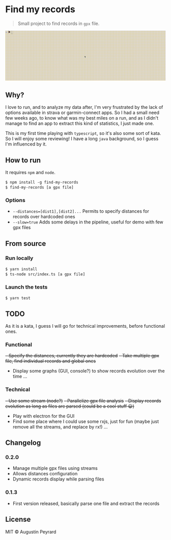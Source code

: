 # Find my records

> Small project to find records in `gpx` file.

<img src="screenshot.gif" width="800">

## Why?
I love to run, and to analyze my data after,
I'm very frustrated by the lack of options available in strava or garmin-connect apps.
So I had a small need few weeks ago, to know what was my best miles on a run, and as
I didn't manage to find an app to extract this kind of statistics, I just made one.

This is my first time playing with `typescript`, so it's also some sort of kata.
So I will enjoy some reviewing! I have a long `java` background, so I guess I'm influenced by it. 

## How to run
It requires `npm` and `node`.
```
$ npm install -g find-my-records
$ find-my-records [a gpx file]
```

### Options
- `--distances=[dist1],[dist2]...` Permits to specify distances for records over hardcoded ones
- `--slow=true` Adds some delays in the pipeline, useful for demo with few gpx files

## From source

### Run locally
```
$ yarn install
$ ts-node src/index.ts [a gpx file]
```

### Launch the tests
```
$ yarn test
```

## TODO

As it is a kata, I guess I will go for technical improvements, before functional ones.

### Functional
~~- Specify the distances, currently they are hardcoded~~
~~- Take multiple gpx file, find individual records and global ones~~
- Display some graphs (GUI, console?) to show records evolution over the time
...

### Technical
~~- Use some stream (node?)~~
~~- Parallelize gpx file analysis~~
~~- Display records evolution as long as files are parsed (could be a cool stuff 😀)~~
- Play with electron for the GUI
- Find some place where I could use some rxjs, just for fun 
(maybe just remove all the streams, and replace by rx!)
...

## Changelog

### 0.2.0
- Manage multiple gpx files using streams
- Allows distances configuration
- Dynamic records display while parsing files

### 0.1.3
- First version released, basically parse one file and extract the records 

## License
MIT © Augustin Peyrard
